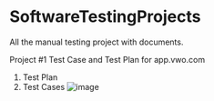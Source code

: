 # SoftwareTestingProjects
All the manual testing project with documents.


Project #1 Test Case and Test Plan for app.vwo.com 
1. Test Plan
2. Test Cases
![image](https://github.com/shalu-1272/SoftwareTestingProjects/assets/25763088/dff57cb8-c6a4-4006-8d57-55d4f519b841)

